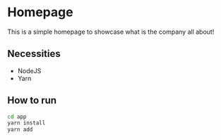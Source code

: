 # Homepage

This is a simple homepage to showcase what is the company all about!

## Necessities

* NodeJS
* Yarn

## How to run

```bash
cd app
yarn install
yarn add
```
